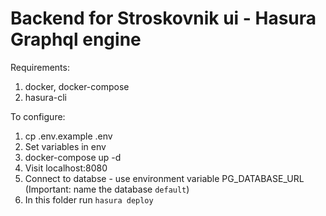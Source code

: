 # Backend for Stroskovnik ui - Hasura Graphql engine

Requirements:
1. docker, docker-compose
2. hasura-cli

To configure: 
1. cp .env.example .env
2. Set variables in env
3. docker-compose up -d
4. Visit localhost:8080
5. Connect to databse - use environment variable PG_DATABASE_URL (Important: name the database `default`)
6. In this folder run `hasura deploy`


